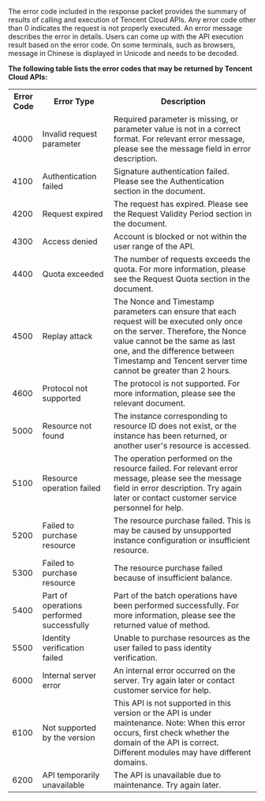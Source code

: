 The error code included in the response packet provides the summary of results of calling and execution of Tencent Cloud APIs.
Any error code other than 0 indicates the request is not properly executed. An error message describes the error in details. Users can come up with the API execution result based on the error code.
On some terminals, such as browsers, message in Chinese is displayed in Unicode and needs to be decoded.

**The following table lists the error codes that may be returned by Tencent Cloud APIs:**
<table class="t">
<tbody><tr>
<th> <b>Error Code</b>
</th><th> <b>Error Type</b>
</th><th> <b>Description</b>
</th></tr>
<tr>
<td> 4000
</td><td> Invalid request parameter
</td><td> Required parameter is missing, or parameter value is not in a correct format. For relevant error message, please see the message field in error description.
</td></tr>
<tr>
<td> 4100
</td><td> Authentication failed
</td><td> Signature authentication failed. Please see the Authentication section in the document.
</td></tr>
<tr>
<td> 4200
</td><td> Request expired
</td><td> The request has expired. Please see the Request Validity Period section in the document.
</td></tr>
<tr>
<td> 4300
</td><td> Access denied
</td><td> Account is blocked or not within the user range of the API.
</td></tr>
<tr>
<td> 4400
</td><td> Quota exceeded
</td><td> The number of requests exceeds the quota. For more information, please see the Request Quota section in the document.
</td></tr>
<tr>
<td> 4500
</td><td> Replay attack
</td><td> The Nonce and Timestamp parameters can ensure that each request will be executed only once on the server. Therefore, the Nonce value cannot be the same as last one, and the difference between Timestamp and Tencent server time cannot be greater than 2 hours.
</td></tr>
<tr>
<td> 4600
</td><td> Protocol not supported
</td><td> The protocol is not supported. For more information, please see the relevant document.
</td></tr>
<tr>
<td> 5000
</td><td> Resource not found
</td><td> The instance corresponding to resource ID does not exist, or the instance has been returned, or another user's resource is accessed.
</td></tr>
<tr>
<td> 5100
</td><td> Resource operation failed
</td><td> The operation performed on the resource failed. For relevant error message, please see the message field in error description. Try again later or contact customer service personnel for help.
</td></tr>
<tr>
<td> 5200
</td><td> Failed to purchase resource
</td><td> The resource purchase failed. This is may be caused by unsupported instance configuration or insufficient resource.
</td></tr>
<tr>
<td> 5300
</td><td> Failed to purchase resource
</td><td> The resource purchase failed because of insufficient balance.
</td></tr>
<tr>
<td> 5400
</td><td> Part of operations performed successfully
</td><td> Part of the batch operations have been performed successfully. For more information, please see the returned value of method.
</td></tr>
<tr>
<td> 5500
</td><td> Identity verification failed
</td><td> Unable to purchase resources as the user failed to pass identity verification.
</td></tr>
<tr>
<td> 6000
</td><td> Internal server error
</td><td> An internal error occurred on the server. Try again later or contact customer service for help.
</td></tr>
<tr>
<td> 6100
</td><td> Not supported by the version
</td><td> This API is not supported in this version or the API is under maintenance. Note: When this error occurs, first check whether the domain of the API is correct. Different modules may have different domains.
</td></tr>
<tr>
<td> 6200
</td><td> API temporarily unavailable
</td><td> The API is unavailable due to maintenance. Try again later.
</td></tr></tbody></table>
